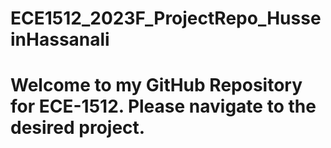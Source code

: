 # ECE1512_2023F_ProjectRepo_HusseinHassanali

# Welcome to my GitHub Repository for ECE-1512. Please navigate to the desired project.

